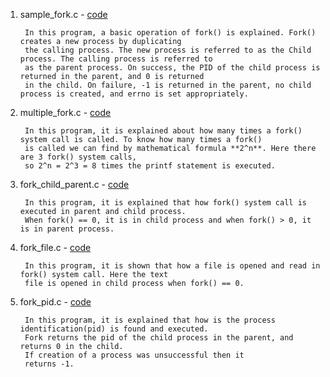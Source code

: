 1. sample_fork.c - <a href="https://github.com/abinashprabakar/Advanced-C/blob/main/fork/sample_fork.c"> code </a>

		In this program, a basic operation of fork() is explained. Fork() creates a new process by duplicating 
		the calling process. The new process is referred to as the Child process. The calling process is referred to
		as the parent process. On success, the PID of the child process is returned in the parent, and 0 is returned
		in the child. On failure, -1 is returned in the parent, no child process is created, and errno is set appropriately.


2. multiple_fork.c - <td><a href="https://github.com/abinashprabakar/Advanced-C/blob/main/fork/multiple_fork.c"> code </a></td>

		In this program, it is explained about how many times a fork() system call is called. To know how many times a fork()
		is called we can find by mathematical formula **2^n**. Here there are 3 fork() system calls, 
		so 2^n = 2^3 = 8 times the printf statement is executed.
		

3. fork_child_parent.c - <td><a href="https://github.com/abinashprabakar/Advanced-C/blob/main/fork/fork_child_parent.c"> code </a></td>

		In this program, it is explained that how fork() system call is executed in parent and child process. 
		When fork() == 0, it is in child process and when fork() > 0, it is in parent process. 


4. fork_file.c - <td><a href="https://github.com/abinashprabakar/Advanced-C/blob/main/fork/fork_file.c"> code </a></td>

		In this program, it is shown that how a file is opened and read in fork() system call. Here the text 
		file is opened in child process when fork() == 0.


5. fork_pid.c - <td><a href="https://github.com/abinashprabakar/Advanced-C/blob/main/fork/fork_pid.c"> code </a></td>

		In this program, it is explained that how is the process identification(pid) is found and executed.
		Fork returns the pid of the child process in the parent, and returns 0 in the child. 
		If creation of a process was unsuccessful then it 
		returns -1.  
